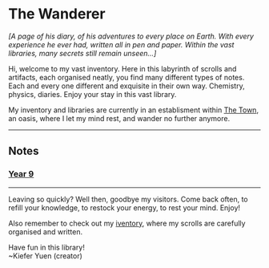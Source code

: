 <head>
  <title>Waderer's Archive</title>
  <link href="assets/css/main.css" rel="stylesheet" type="text/css">
  <link rel="shortcut icon" type="image/jpg" href="/assets/images/favicon.jpg"/>
</head>
<h1>The Wanderer</h1>

<body>
  <p><i>[A page of his diary, of his adventures to every place on Earth. With every experience he ever had, written all in pen and paper. Within the vast libraries, many secrets still remain unseen...]</i></p>
  <p class="intro">Hi, welcome to my vast inventory. Here in this labyrinth of scrolls and artifacts, each organised neatly, you find many different types of notes. Each and every one different and exquisite in their own way. Chemistry, physics, diaries. Enjoy your stay in this vast library.</p>
  <p>My inventory and libraries are currently in an establisment within <a href="/wanderer-archive/the-town.html">The Town</a>, an oasis, where I let my mind rest, and wander no further anymore.</p>
  <hr class="divider_one">
  <h2 class="subtitles">Notes</h2>
  <h3 class="intro"><b><a href="https://rewind789.github.io/wanderer-archive/notes/year-9.html">Year 9</a></b></h3>
  <hr class="divider_one">
  <p>Leaving so quickly? Well then, goodbye my visitors. Come back often, to refill your knowledge, to restock your energy, to rest your mind. Enjoy!</p>
  <p>Also remember to check out my <a href="https://wanderer-inventory.notion.site/Wanderer-s-Archive-551bf6d3382148678191175b1123296f">iventory</a>, where my scrolls are carefully organised and written.</p>
  
  <h10>Have fun in this library! <br> ~Kiefer Yuen (creator)</h10>
</body>

